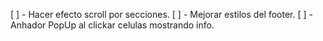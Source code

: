 [ ] - Hacer efecto scroll por secciones.
[ ] - Mejorar estilos del footer.
[ ] - Anhador PopUp al clickar celulas mostrando info.
